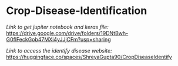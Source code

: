 # Crop-Disease-Identification

*Link to get jupiter notebook and keras file:*
https://drive.google.com/drive/folders/19DNtBwh-G0flFeckGob47MXi4yJJjCFm?usp=sharing

*Link to access the identify disease website:*
https://huggingface.co/spaces/ShreyaGupta90/CropDiseaseIdentify
